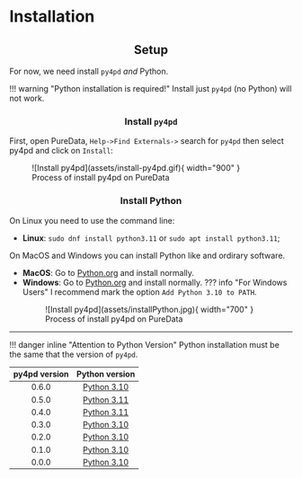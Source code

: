 # Installation

## <h2 align="center"> **Setup** </h2>

For now, we need install `py4pd` _and_ Python. 

!!! warning "Python installation is required!"
	Install just `py4pd` (no Python) will not work. 

### <h3 align="center"> **Install `py4pd`** </h3>

First, open PureData, `Help->Find Externals->` search for `py4pd` then select py4pd and click on `Install`: 

<figure markdown>
  ![Install py4pd](assets/install-py4pd.gif){ width="900" }
  <figcaption>Process of install py4pd on PureData</figcaption>
</figure>

### <h3 align="center"> **Install Python** </h3>

On Linux you need to use the command line:

* **Linux**: `sudo dnf install python3.11` or `sudo apt install python3.11`;

On MacOS and Windows you can install Python like and ordirary software.

* **MacOS**: Go to [Python.org](https://www.python.org/downloads/release/python-3112/) and install normally.
* **Windows**: Go to [Python.org](https://www.python.org/downloads/release/python-3112/) and install normally.
??? info "For Windows Users"
	I recommend mark the option `Add Python 3.10 to PATH`.	
	<figure markdown>
	  	![Install py4pd](assets/installPython.jpg){ width="700" }
	  	<figcaption>Process of install py4pd on PureData</figcaption>
	</figure>
	


--------------------- 
!!! danger inline "Attention to Python Version"
	Python installation must be the same that the version of `py4pd`.
 	
| py4pd  version     | Python   version                            |
| :---------: | :----------------------------------: |
| 0.6.0       | [Python 3.10](https://www.python.org/downloads/release/python-31010/)  |
| 0.5.0       | [Python 3.11](https://www.python.org/downloads/release/python-3112/)  |
| 0.4.0       | [Python 3.11](https://www.python.org/downloads/release/python-3112/)  |
| 0.3.0       | [Python 3.10](https://www.python.org/downloads/release/python-31010/)  |
| 0.2.0       | [Python 3.10](https://www.python.org/downloads/release/python-3105/)  |
| 0.1.0       | [Python 3.10](https://www.python.org/downloads/release/python-3103/)  |
| 0.0.0       | [Python 3.10](https://www.python.org/downloads/release/python-3101/)  |
	

